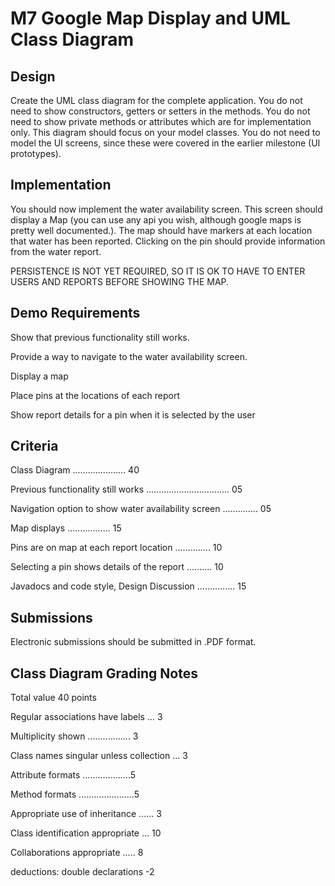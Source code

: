 # M7 Google Map Display and UML Class Diagram
## Design
Create the UML class diagram for the complete application. You do not need to show constructors, getters or setters in the methods. You do not need to show private methods or attributes which are for implementation only. This diagram should focus on your model classes. You do not need to model the UI screens, since these were covered in the earlier milestone (UI prototypes).

## Implementation
You should now implement the water availability screen. This screen should display a Map (you can use any api you wish, although google maps is pretty well documented.). The map should have markers at each location that water has been reported. Clicking on the pin should provide information from the water report.

PERSISTENCE IS NOT YET REQUIRED, SO IT IS OK TO HAVE TO ENTER USERS AND REPORTS BEFORE SHOWING THE MAP.

## Demo Requirements

Show that previous functionality still works.

Provide a way to navigate to the water availability screen.

Display a map

Place pins at the locations of each report

Show report details for a pin when it is selected by the user

## Criteria

Class Diagram ..................... 40

Previous functionality still works ................................. 05

Navigation option to show water availability screen .............. 05

Map displays ................. 15

Pins are on map at each report location .............. 10

Selecting a pin shows details of the report .......... 10

Javadocs and code style, Design Discussion ............... 15

## Submissions
Electronic submissions should be submitted in .PDF format.
## Class Diagram Grading Notes

Total value 40 points

Regular associations have labels … 3

Multiplicity shown ................. 3

Class names singular unless collection … 3

Attribute formats ...................5

Method formats ......................5

Appropriate use of inheritance ...... 3

Class identification appropriate … 10

Collaborations appropriate ..... 8

deductions: double declarations -2
